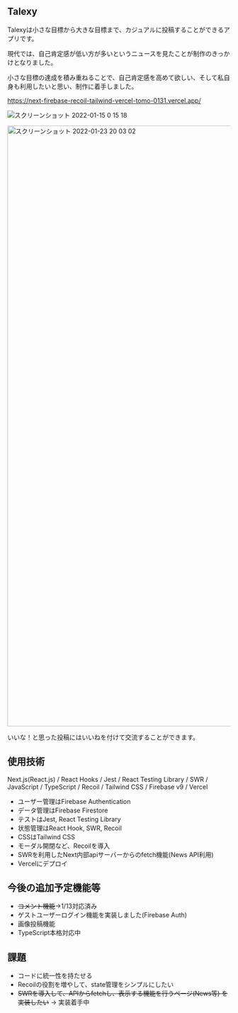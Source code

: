 ## Talexy
Talexyは小さな目標から大きな目標まで、カジュアルに投稿することができるアプリです。

現代では、自己肯定感が低い方が多いというニュースを見たことが制作のきっかけとなりました。

小さな目標の達成を積み重ねることで、自己肯定感を高めて欲しい、そして私自身も利用したいと思い、制作に着手しました。

https://next-firebase-recoil-tailwind-vercel-tomo-0131.vercel.app/

![スクリーンショット 2022-01-15 0 15 18](https://user-images.githubusercontent.com/63157348/149538950-53201441-f60b-48e8-aea1-edcaa2e40c0b.png)


<img width="1356" alt="スクリーンショット 2022-01-23 20 03 02" src="https://user-images.githubusercontent.com/63157348/150809080-3f9a084a-7bf5-45af-b3a5-688576d68008.png">




いいな！と思った投稿にはいいねを付けて交流することができます。

## 使用技術
Next.js(React.js) / React Hooks / Jest / React Testing Library /
SWR / JavaScript / TypeScript / Recoil / Tailwind CSS /
Firebase v9 / Vercel

- ユーザー管理はFirebase Authentication
- データ管理はFirebase Firestore
- テストはJest, React Testing Library
- 状態管理はReact Hook, SWR, Recoil
- CSSはTailwind CSS
- モーダル開閉など、Recoilを導入
- SWRを利用したNext内部apiサーバーからのfetch機能(News API利用)
- Vercelにデプロイ

## 今後の追加予定機能等
- ~~コメント機能~~→1/13対応済み
- ゲストユーザーログイン機能を実装しました(Firebase Auth)
- 画像投稿機能
- TypeScript本格対応中

## 課題
- コードに統一性を持たせる
- Recoilの役割を増やして、state管理をシンプルにしたい
- ~~SWRを導入して、APIからfetchし、表示する機能を行うページ(News等) を実装したい~~ 
  → 実装着手中
